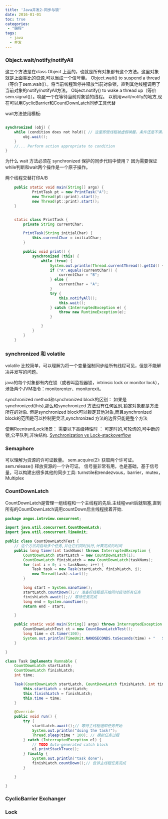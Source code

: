 ```yaml
---
title: 'Java并发2-同步与锁'
date: 2016-01-01
toc: true
categories:
 - "编程"
tags: 
  - java
  - 并发
--- 
```



### Object.wait/notify/notifyAll

这三个方法是在class Object 上面的，也就是所有对象都有这个方法。这里对象就是上面类比的资源,可以当成一个信号量。
Object.wait() to suspend a thread（等价于sem.wait()）。将当前线程暂停并释放当前对象锁，直到其他线程调用了当前对象的notify/notifyAll方法。
Object.notify() to wake a thread up（等价sem.signal()）。唤醒一个在等待当前对象锁的线程。
以前用wait/notify的地方,现在可以用CyclicBarrier和CountDownLatch同步工具代替

wait方法使用模板:
```java

synchronized (obj) {
    while (condition does not hold){ // 这里即使线程被虚假唤醒，条件还是不满足，则继续wait
        obj.wait();
    }
    //... Perform action appropriate to condition
}
```

为什么 wait 方法必须在 synchronized 保护的同步代码中使用？ 因为需要保证while判断和wait两个操作是一个原子操作。

两个线程交替打印A/B
```java
    public static void main(String[] args) {
            PrintTask pt = new PrintTask("A");
            new Thread(pt::print).start();
            new Thread(pt::print).start();
    }


    static class PrintTask {
        private String currentChar;

        PrintTask(String initialChar) {
            this.currentChar = initialChar;
        }

        public void print() {
            synchronized (this) {
                while (true) {
                    System.out.println(Thread.currentThread().getId() +" "+currentChar);
                    if ("A".equals(currentChar)) {
                        currentChar = "B";
                    } else {
                        currentChar = "A";
                    }
                    try {
                        this.notifyAll();
                        this.wait();
                    } catch (InterruptedException e) {
                        throw new RuntimeException(e);
                    }

                }
            }
        }
    }
```


### synchronized 和 volatile

volatile 比较简单，可以理解为将一个变量强制同步给所有线程可见，但是不能解决并发写的问题。

java的每个对象都有内在锁（或者叫监视器锁，intrinsic lock or monitor lock），涉及两个JVM指令：monitorenter、monitorexit。

synchronized method和synchronized block的区别：
如果是synchronized(this),那么和synchronized 方法没有任何区别,锁定对象都是方法所在的对象.
但是synchronized block可以锁定其他对象,而且synchronized block的范围是可以控制更灵活,synchronized 方法的边界只能是整个方法


使用ReentrantLock场景：
需要以下高级特性时 ： 可定时的,可轮询的,可中断的锁,公平队列,非块结构.
[Synchronization vs Lock-stackoverflow](https://stackoverflow.com/questions/4201713/synchronization-vs-lock)

### Semaphore
可以理解为资源的许可证数量。
sem.acquire(2): 获取两个许可证。
sem.release() 释放资源的一个许可证。
信号量非常有用，也是基础，基于信号量，可以构建出很多其他的同步工具: turnstile和rendezvous，barrier，mutex，Multiplex

### CountDownLatch
CountDownLatch是管理一组线程和一个主线程的先后.主线程wait后就阻塞,直到所有的CountDownLatch调用countDown后主线程接着开始.

```java
package angus.intrview.concurrent;

import java.util.concurrent.CountDownLatch;
import java.util.concurrent.TimeUnit;

public class CountDownLatchTest {
	// 这个方法将启动多个任务,并让它们同时执行,计算完成的时间
	public long timer(int taskNums) throws InterruptedException {
		CountDownLatch startLatch = new CountDownLatch(1);
		CountDownLatch finishLatch = new CountDownLatch(taskNums);
		for (int i = 0; i < taskNums; i++) {
			Task task = new Task(startLatch, finishLatch, i);
			new Thread(task).start();
		}

		long start = System.nanoTime();
		startLatch.countDown();// 准备好线程后开始同时启动所有任务
		finishLatch.await();// 等待任务完成
		long end = System.nanoTime();
		return end - start;

	}

	public static void main(String[] args) throws InterruptedException {
		CountDownLatchTest ct = new CountDownLatchTest();
		long time = ct.timer(100);
		System.out.println(TimeUnit.NANOSECONDS.toSeconds(time) + "   SENCODS");
	}

}

class Task implements Runnable {
	CountDownLatch startLatch;
	CountDownLatch finishLatch;
	int time;

	Task(CountDownLatch startLatch, CountDownLatch finishLatch, int time) {
		this.startLatch = startLatch;
		this.finishLatch = finishLatch;
		this.time = time;
	}

	@Override
	public void run() {
		try {
			startLatch.await();// 等待主线程通知任务开始
			System.out.println("doing the task!");
			Thread.sleep(time * 100); // 模拟任务过程
		} catch (InterruptedException e1) {
			// TODO Auto-generated catch block
			e1.printStackTrace();
		} finally {
			System.out.println("task done");
			finishLatch.countDown();// 告诉主线程任务完成
		}

	}

}
```
### CyclicBarrier Exchanger

### Lock






